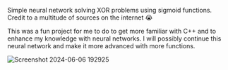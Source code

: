 Simple neural network solving XOR problems using sigmoid functions. Credit to a multitude of sources on the internet :sob: 

This was a fun project for me to do to get more familiar with C++ and to enhance my knowledge with neural networks. I will possibly continue this neural network and make it more advanced with more functions.

![Screenshot 2024-06-06 192925](https://github.com/braydenisagenius/neuralnetwork/assets/111473970/6c0cd720-0178-443c-81c2-c5bca6754144)
